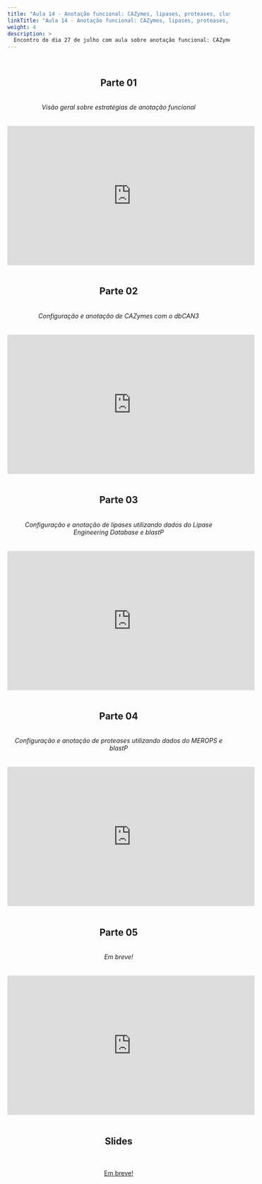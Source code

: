 ```yaml
---
title: "Aula 14 - Anotação funcional: CAZymes, lipases, proteases, clusters de genes de metabólitos secundários"
linkTitle: "Aula 14 - Anotação funcional: CAZymes, lipases, proteases, clusters de genes de metabólitos secundários"
weight: 4
description: >
  Encontro do dia 27 de julho com aula sobre anotação funcional: CAZymes, lipases, proteases, clusters de genes de metabólitos secundários
---
```


<br>
<div align="center">
<h2>Parte 01</h2>
<br>
<i>Visão geral sobre estratégias de anotação funcional</i>
<br><br><br>
<iframe width="560" height="315" src="https://www.youtube.com/embed/rANFZqN-eco" frameborder="0" allow="accelerometer; autoplay; clipboard-write; encrypted-media; gyroscope; picture-in-picture" allowfullscreen></iframe>
<br><br>

<h2>Parte 02</h2>
<br>
<i>Configuração e anotação de CAZymes com o dbCAN3</i>
<br><br><br>
<iframe width="560" height="315" src="https://www.youtube.com/embed/hXL9NvElXKY" frameborder="0" allow="accelerometer; autoplay; clipboard-write; encrypted-media; gyroscope; picture-in-picture" allowfullscreen></iframe>
<br><br>

<h2>Parte 03</h2>
<br>
<i>Configuração e anotação de lipases utilizando dados do Lipase Engineering Database e blastP</i>
<br><br><br>
<iframe width="560" height="315" src="https://www.youtube.com/embed/t-altughMdU" frameborder="0" allow="accelerometer; autoplay; clipboard-write; encrypted-media; gyroscope; picture-in-picture" allowfullscreen></iframe>
<br><br>

<h2>Parte 04</h2>
<br>
<i>Configuração e anotação de proteases utilizando dados do MEROPS e blastP</i>
<br><br><br>
<iframe width="560" height="315" src="https://www.youtube.com/embed/h2b2G5jQYvI" frameborder="0" allow="accelerometer; autoplay; clipboard-write; encrypted-media; gyroscope; picture-in-picture" allowfullscreen></iframe>
<br><br>

<h2>Parte 05</h2>
<br>
<i>Em breve!</i>
<br><br><br>
<iframe width="560" height="315" src="https://www.youtube.com/embed/" frameborder="0" allow="accelerometer; autoplay; clipboard-write; encrypted-media; gyroscope; picture-in-picture" allowfullscreen></iframe>
<br><br>

<h2>Slides</h2>
<br><br>
<a href="https://github.com/desirrepetters/gstreinamentoeconsultoria/raw/master/userguide/content/pt-br/genomica/2023_01/sincronas/pdf/aula_.pdf">Em breve!</a>
<br><br>
</div>